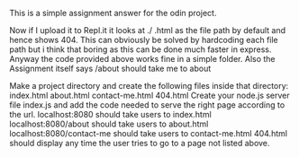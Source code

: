 This is a simple assignment answer for the odin project.

Now if I upload it to Repl.it it looks at ./ .html as the file path by default and hence shows 404. This can obviously be solved by hardcoding each file path
but i think that boring as this can be done much faster in express. Anyway the code provided above works fine in a simple folder.
Also the Assignment itself says /about should take me to about


Make a project directory and create the following files inside that directory:
index.html
about.html
contact-me.html
404.html
Create your node.js server file index.js and add the code needed to serve the right page according to the url.
localhost:8080 should take users to index.html
localhost:8080/about should take users to about.html
localhost:8080/contact-me should take users to contact-me.html
404.html should display any time the user tries to go to a page not listed above.

